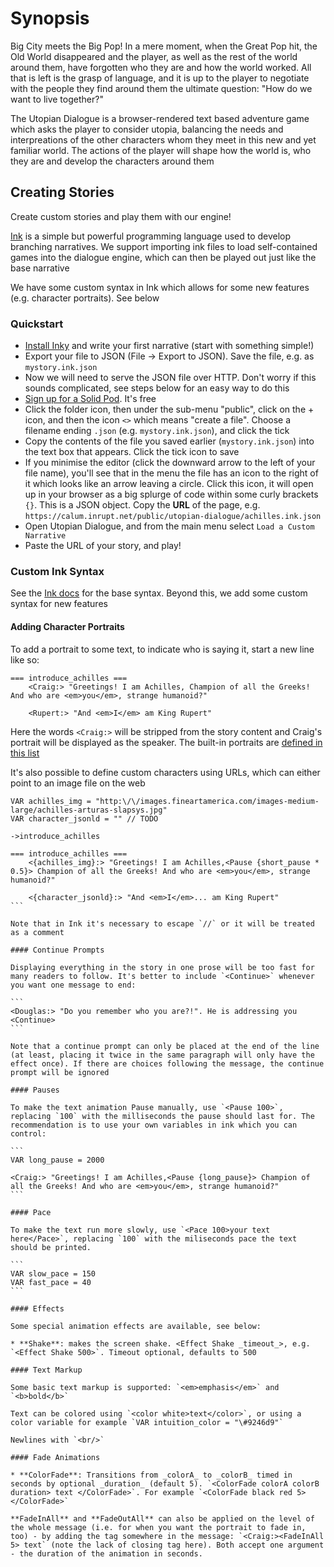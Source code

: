 
# Synopsis

Big City meets the Big Pop! In a mere moment, when the Great Pop hit, the Old World disappeared and the player, as well as the rest of the world around them, have forgotten who they are and how the world worked. All that is left is the grasp of language, and it is up to the player to negotiate with the people they find around them the ultimate question: "How do we want to live together?"

The Utopian Dialogue is a browser-rendered text based adventure game which asks the player to consider utopia, balancing the needs and interpreations of the other characters whom they meet in this new and yet familiar world. The actions of the player will shape how the world is, who they are and develop the characters around them

## Creating Stories

Create custom stories and play them with our engine!

[Ink](https://www.inklestudios.com/ink/) is a simple but powerful programming language used to develop branching narratives. We support importing ink files to load self-contained games into the dialogue engine, which can then be played out just like the base narrative

We have some custom syntax in Ink which allows for some new features (e.g. character portraits). See below

### Quickstart

* [Install Inky](https://www.inklestudios.com/ink/) and write your first narrative (start with something simple!)
* Export your file to JSON (File -> Export to JSON). Save the file, e.g. as `mystory.ink.json`
* Now we will need to serve the JSON file over HTTP. Don't worry if this sounds complicated, see steps below for an easy way to do this
* [Sign up for a Solid Pod](https://solidcommunity.net/register). It's free
* Click the folder icon, then under the sub-menu "public", click on the + icon, and then the icon `<>` which means "create a file". Choose a filename ending `.json` (e.g. `mystory.ink.json`), and click the tick
* Copy the contents of the file you saved earlier (`mystory.ink.json`) into the text box that appears. Click the tick icon to save
* If you minimise the editor (click the downward arrow to the left of your file name), you'll see that in the menu the file has an icon to the right of it which looks like an arrow leaving a circle. Click this icon, it will open up in your browser as a big splurge of code within some curly brackets `{}`. This is a JSON object. Copy the **URL** of the page, e.g. `https://calum.inrupt.net/public/utopian-dialogue/achilles.ink.json`
* Open Utopian Dialogue, and from the main menu select `Load a Custom Narrative`
* Paste the URL of your story, and play!

### Custom Ink Syntax

See the [Ink docs](https://github.com/inkle/ink/blob/master/Documentation/WritingWithInk.md) for the base syntax. Beyond this, we add some custom syntax for new features

#### Adding Character Portraits

To add a portrait to some text, to indicate who is saying it, start a new line like so:

```
=== introduce_achilles ===
    <Craig:> "Greetings! I am Achilles, Champion of all the Greeks! And who are <em>you</em>, strange humanoid?"
    
    <Rupert:> "And <em>I</em> am King Rupert"
```

Here the words `<Craig:>` will be stripped from the story content and Craig's portrait will be displayed as the speaker. The built-in portraits are [defined in this list](https://github.com/Multi-User-Domain/utopian-dialogue/blob/master/components/lib/performers.ts#L3)

It's also possible to define custom characters using URLs, which can either point to an image file on the web

````
VAR achilles_img = "http:\/\/images.fineartamerica.com/images-medium-large/achilles-arturas-slapsys.jpg"
VAR character_jsonld = "" // TODO

->introduce_achilles

=== introduce_achilles ===
    <{achilles_img}:> "Greetings! I am Achilles,<Pause {short_pause * 0.5}> Champion of all the Greeks! And who are <em>you</em>, strange humanoid?"
    
    <{character_jsonld}:> "And <em>I</em>... am King Rupert"
```

Note that in Ink it's necessary to escape `//` or it will be treated as a comment

#### Continue Prompts

Displaying everything in the story in one prose will be too fast for many readers to follow. It's better to include `<Continue>` whenever you want one message to end:

```
<Douglas:> "Do you remember who you are?!". He is addressing you <Continue>
```

Note that a continue prompt can only be placed at the end of the line (at least, placing it twice in the same paragraph will only have the effect once). If there are choices following the message, the continue prompt will be ignored

#### Pauses

To make the text animation Pause manually, use `<Pause 100>`, replacing `100` with the milliseconds the pause should last for. The recommendation is to use your own variables in ink which you can control:

```
VAR long_pause = 2000

<Craig:> "Greetings! I am Achilles,<Pause {long_pause}> Champion of all the Greeks! And who are <em>you</em>, strange humanoid?"
```

#### Pace

To make the text run more slowly, use `<Pace 100>your text here</Pace>`, replacing `100` with the miliseconds pace the text should be printed.

```
VAR slow_pace = 150
VAR fast_pace = 40
```

#### Effects

Some special animation effects are available, see below:

* **Shake**: makes the screen shake. <Effect Shake _timeout_>, e.g. `<Effect Shake 500>`. Timeout optional, defaults to 500

#### Text Markup

Some basic text markup is supported: `<em>emphasis</em>` and `<b>bold</b>`

Text can be colored using `<color white>text</color>`, or using a color variable for example `VAR intuition_color = "\#9246d9"`

Newlines with `<br/>`

#### Fade Animations

* **ColorFade**: Transitions from _colorA_ to _colorB_ timed in seconds by optional _duration_ (default 5). `<ColorFade colorA colorB duration> text </ColorFade>`. For example `<ColorFade black red 5></ColorFade>`

**FadeInAll** and **FadeOutAll** can also be applied on the level of the whole message (i.e. for when you want the portrait to fade in, too) - by adding the tag somewhere in the message: `<Craig:><FadeInAll 5> text` (note the lack of closing tag here). Both accept one argument - the duration of the animation in seconds.
